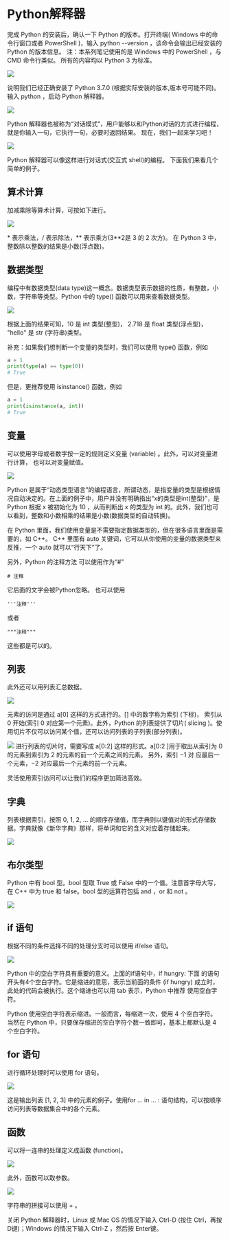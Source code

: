 # Python解释器
完成 Python 的安装后，确认一下 Python 的版本。打开终端( Windows 中的命令行窗口或者 PowerShell )，输入 python --version ，该命令会输出已经安装的 Python 的版本信息。
注：本系列笔记使用的是 Windows 中的  PowerShell ，与 CMD 命令行类似。
所有的内容均以 Python 3 为标准。

![](images/1_3_1.png?v=1&type=image&token=V1:HT0XKd28OTA53eQO_KGf57uIb8PiUWKXTQuZyNdYJKU)

说明我们已经正确安装了 Python 3.7.0 (根据实际安装的版本,版本号可能不同)。输入 python ，启动 Python 解释器。

![](images/1_3_2.png?v=1&type=image&token=V1:otYF1_W_GrzMNMtXWDvaeI7AjVdmLbFUhY6C2PnccvY)

 Python 解释器也被称为“对话模式”，用户能够以和Python对话的方式进行编程，就是你输入一句，它执行一句，必要时返回结果。
 现在，我们一起来学习吧！
 
![](images/1_3_3.png?v=1&type=image&token=V1:llmwmz5-aJUpN_dzPmk3NRbelkk5_DZJkAr3JK0ZbSo)

 Python 解释器可以像这样进行对话式(交互式 shell)的编程。
 下面我们来看几个简单的例子。

## 算术计算
加减乘除等算术计算，可按如下进行。

![](images/1_3_4.png?v=1&type=image&token=V1:fQ2ZgXwgyCKT4EZk2Ww_Jk7NjLrHxkEbl_mct1Lwsxg)

\* 表示乘法，/ 表示除法，** 表示乘方(3**2是 3 的 2 次方)。
在 Python 3 中，整数除以整数的结果是小数(浮点数)。

## 数据类型
编程中有数据类型(data type)这一概念。数据类型表示数据的性质，有整数，小数，字符串等类型。Python 中的 type() 函数可以用来查看数据类型。

![](images/1_3_5.png?v=1&type=image&token=V1:YFKI-VVIJQVUzfIjDnmwXZaJfAwV9dgXbowa04HXrp8)

根据上面的结果可知，10 是 int 类型(整型)， 2.718 是 float 类型(浮点型)， "hello" 是 str (字符串)类型。

补充：如果我们想判断一个变量的类型时，我们可以使用 type() 函数，例如
```python
a = 1
print(type(a) == type(0))
# True
```
但是，更推荐使用 isinstance() 函数，例如
```python
a = 1
print(isinstance(a, int))
# True
```

## 变量
可以使用字母或者数字按一定的规则定义变量 (variable) 。此外，可以对变量进行计算， 也可以对变量赋值。

![](images/1_3_6.png?v=1&type=image&token=V1:8EK5qtTMIsl4xymY11g4sySCWrYBRhoHMD4uxYVuvvQ)

 Python 是属于“动态类型语言”的编程语言，所谓动态，是指变量的类型是根据情况自动决定的。在上面的例子中，用户并没有明确指出“x的类型是int(整型)”，是 Python 根据 x 被初始化为 10 ，从而判断出 x 的类型为 int 的。此外，我们也可以看到，整数和小数相乘的结果是小数(数据类型的自动转换)。
 
在 Python 里面，我们使用变量是不需要指定数据类型的，但在很多语言里面是需要的，如 C++。
C++ 里面有 auto 关键词，它可以从你使用的变量的数据类型来反推，一个 auto 就可以“行天下”了。

另外，Python 的注释方法
可以使用作为“#”
```
# 注释
```
它后面的文字会被Python忽略。
也可以使用 
```
'''注释'''
```
或者 
```
"""注释"""
```
这些都是可以的。

## 列表
此外还可以用列表汇总数据。

![](images/1_3_7.png?v=1&type=image&token=V1:6fC5_v9HB_sE4iin_bIIeSgzBD0DqtQFpi-aOFXrESA)

元素的访问是通过 a[0] 这样的方式进行的。[] 中的数字称为索引 (下标)， 索引从 0 开始(索引 0 对应第一个元素)。此外，Python 的列表提供了切片( slicing )。使用切片不仅可以访问某个值，还可以访问列表的子列表(部分列表)。

![](images/1_3_8.png?v=1&type=image&token=V1:areX9a14y_Pvst2E7afbUhL35DPInAmU361xTgUvC6s)
进行列表的切片时，需要写成 a[0:2] 这样的形式。a[0:2 ]用于取出从索引为 0 的元素到索引为 2 的元素的前一个元素之间的元素。
另外，索引 −1 对 应最后一个元素，−2 对应最后一个元素的前一个元素。

灵活使用索引访问可以让我们的程序更加简洁高效。

## 字典
列表根据索引，按照 0, 1, 2, ... 的顺序存储值，而字典则以键值对的形式存储数据。字典就像《新华字典》那样，将单词和它的含义对应着存储起来。

![](images/1_3_9.png?v=1&type=image&token=V1:uUHequCfV01ZxaVl2fowdCYGBd2obK-DX9XUwvZD0ac)

## 布尔类型
 Python 中有 bool 型。bool 型取 True 或 False 中的一个值。注意首字母大写，在 C++ 中为 true 和 false。bool 型的运算符包括 and ，or 和 not 。 
 
![](images/1_3_10.png?v=1&type=image&token=V1:rykhgMEf_Xn3p6eAL6tijqOlTaYqXyTvXTHKP6VkYw0)
 ## if 语句
 根据不同的条件选择不同的处理分支时可以使用 if/else 语句。
 
![](images/1_3_11.png?v=1&type=image&token=V1:-7VQ9qD9ozgdbWxDVgOXWC3x6bamYRnYx9tOWhbVWqo)

 Python 中的空白字符具有重要的意义。上面的if语句中，if hungry: 下面 的语句开头有4个空白字符。它是缩进的意思，表示当前面的条件 (if hungry) 成立时，此处的代码会被执行。这个缩进也可以用 tab 表示，Python 中推荐 使用空白字符。

 Python 使用空白字符表示缩进。一般而言，每缩进一次，使用 4 个空白字符。
 当然在 Python 中，只要保存缩进的空白字符个数一致即可，基本上都默认是 4 个空白字符。

## for 语句
进行循环处理时可以使用 for 语句。

![](images/1_3_12.png?v=1&type=image&token=V1:KZPnmC1J90LCh4j3H-DRtmOLO6KEDhUfDWF3XmzbmHE)

这是输出列表 [1, 2, 3] 中的元素的例子。使用for  ...  in ... : 语句结构，可以按顺序访问列表等数据集合中的各个元素。

## 函数
可以将一连串的处理定义成函数 (function)。

![](images/1_3_13.png?v=1&type=image&token=V1:W5wzmq5HwlHgqBKilI5SaHLJCln5xyCGh6rInciq3YM)

此外，函数可以取参数。

![](images/1_3_14.png?v=1&type=image&token=V1:U_DOX5w9b6NKMujp-tC131Q5CQ4ZWmPEhXKexNKbjkg)

字符串的拼接可以使用 + 。 

关闭 Python 解释器时，Linux 或 Mac OS 的情况下输入 Ctrl-D (按住 Ctrl，再按D键)；Windows 的情况下输入 Ctrl-Z ，然后按 Enter键。
